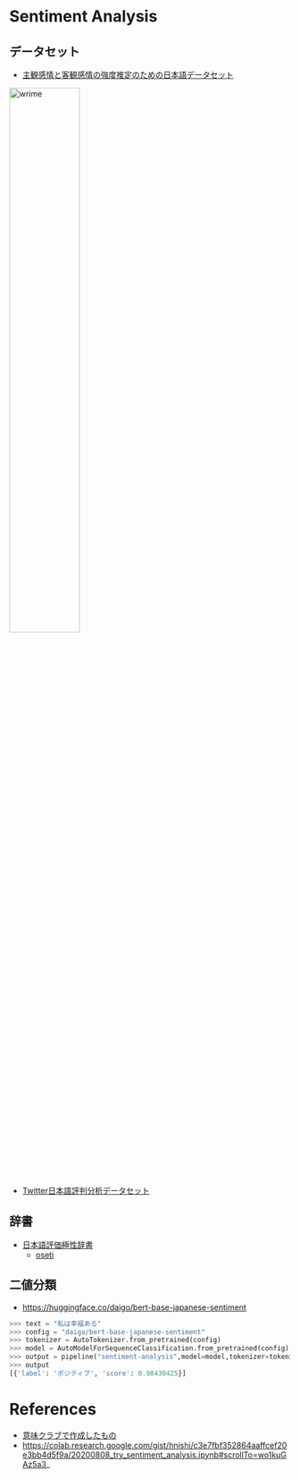 # Sentiment Analysis

## データセット
- [主観感情と客観感情の強度推定のための日本語データセット](https://github.com/ids-cv/wrime)
<img src="https://i.gyazo.com/1b235e24712423a2a0152e117fded5fa.png" title="wrime" width="50%">

- [Twitter日本語評判分析データセット](http://www.db.info.gifu-u.ac.jp/data/Data_5d832973308d57446583ed9f)


## 辞書
- [日本語評価極性辞書](http://www.cl.ecei.tohoku.ac.jp/index.php?Open%20Resources%2FJapanese%20Sentiment%20Polarity%20Dictionary)
  - [oseti](https://github.com/ikegami-yukino/oseti)


## 二値分類
* https://huggingface.co/daigo/bert-base-japanese-sentiment

```py
>>> text = "私は幸福ある"
>>> config = "daigo/bert-base-japanese-sentiment"
>>> tokenizer = AutoTokenizer.from_pretrained(config)
>>> model = AutoModelForSequenceClassification.from_pretrained(config)
>>> output = pipeline("sentiment-analysis",model=model,tokenizer=tokenizer)(text))
>>> output
[{'label': 'ポジティブ', 'score': 0.98430425}]
```


# References
* [意味クラブで作成したもの](https://github.com/cl-tohoku/Club-IMI-taiwa-2019/tree/master/sentiment_analysis/Japanese-sentiment-analysis/bert)
* https://colab.research.google.com/gist/hnishi/c3e7fbf352864aaffcef20e3bb4d5f9a/20200808_try_sentiment_analysis.ipynb#scrollTo=wo1kuGAz5a3_